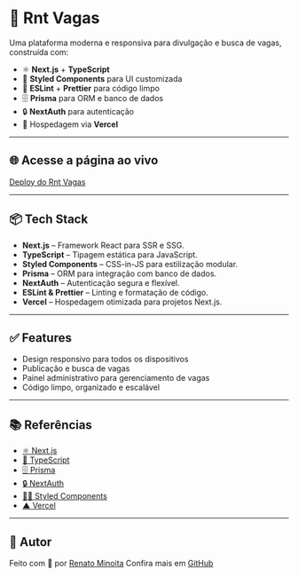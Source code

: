 # 🚀 Rnt Vagas

Uma plataforma moderna e responsiva para divulgação e busca de vagas, construída com:

- ⚛️ **Next.js** + **TypeScript**
- 🎨 **Styled Components** para UI customizada
- 🧹 **ESLint** + **Prettier** para código limpo
- 🗄️ **Prisma** para ORM e banco de dados
- 🔒 **NextAuth** para autenticação
- 🚀 Hospedagem via **Vercel**

---

## 🌐 Acesse a página ao vivo

[Deploy do Rnt Vagas](https://rnt-vagas.vercel.app/)

---

## 📦 Tech Stack

- **Next.js** – Framework React para SSR e SSG.
- **TypeScript** – Tipagem estática para JavaScript.
- **Styled Components** – CSS-in-JS para estilização modular.
- **Prisma** – ORM para integração com banco de dados.
- **NextAuth** – Autenticação segura e flexível.
- **ESLint & Prettier** – Linting e formatação de código.
- **Vercel** – Hospedagem otimizada para projetos Next.js.

---

## ✅ Features

- Design responsivo para todos os dispositivos
- Publicação e busca de vagas
- Painel administrativo para gerenciamento de vagas
- Código limpo, organizado e escalável

---

## 📚 Referências

- [⚛️ Next.js](https://nextjs.org/)
- [📘 TypeScript](https://www.typescriptlang.org/)
- [🗄️ Prisma](https://www.prisma.io/)
- [🔒 NextAuth](https://next-auth.js.org/)
- [🧑‍🎨 Styled Components](https://styled-components.com/)
- [▲ Vercel](https://vercel.com/)

---

## 👤 Autor

Feito com 💙 por [Renato Minoita](https://www.linkedin.com/in/renato-minoita/)
Confira mais em [GitHub](https://github.com/renatominoita)
